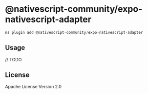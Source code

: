 # @nativescript-community/expo-nativescript-adapter

```javascript
ns plugin add @nativescript-community/expo-nativescript-adapter
```

## Usage

// TODO

## License

Apache License Version 2.0
